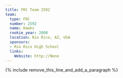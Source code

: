 ```yaml
---
title: FRC Team 2592
team:
  type: FRC
  number: 2592
  name: Hawks
  rookie_year: 2008
  location: Rio Rico, AZ, USA
  sponsors:
  - Rio Rico High School
  links:
    Website: http://None
---
```


{% include remove_this_line_and_add_a_paragraph %}
